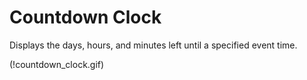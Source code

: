 # Countdown Clock

Displays the days, hours, and minutes left until a specified event time.

(!countdown_clock.gif)
